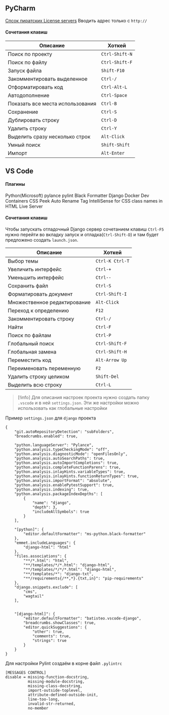 ## PyCharm
[Спсок пиратских License servers](https://search.censys.io/search?resource=hosts&sort=RELEVANCE&per_page=25&virtual_hosts=EXCLUDE&q=services.http.response.headers.location%3A+account.jetbrains.com%2Ffls-auth) Вводить адрес только с `http://`
#### Сочетания клавиш
|Описание|Хоткей|
|------|--------|
|Поиск по проекту|`Ctrl-Shift-N`
|Поиск по файлу|`Ctrl-Shift-F`
|Запуск файла|`Shift-F10`
|Закомментировать выделенное|`Ctrl-/`
|Отформатировать код|`Ctrl-Alt-L`
|Автодополнение|`Ctrl-Space`
|Показать все места использования|`Ctrl-B`
|Сохранение|`Ctrl-S`
|Дублировать строку|`Ctrl-D`
|Удалить строку|`Ctrl-Y`
|Выделить сразу несколько строк|`Alt-Click`
|Умный поиск|`Shift-Shift`
|Импорт|`Alt-Enter`

## VS Code
#### Плагины
Python(Microsoft)
pylance
pylint
Black Formatter
Django
Docker
Dev Containers
CSS Peek
Auto Rename Tag
IntelliSense for CSS class names in HTML
Live Server

#### Сочетания клавиш

Чтобы запускать отладочный Django сервер сочетанием клавиш `Ctrl-F5` нужно перейти во вкладку запуск и отладка(`Ctrl-Shift-D`) и там будет предложено создать `launch.json`.

|Описание|Хоткей|
|------|--------|
|Выбор темы|`Ctrl-K Ctrl-T`
|Увеличить интерфейс|`Ctrl-+`
|Уменьшить интерфейс|`Ctrl--`
|Сохранить файл|`Ctrl-S`
|Форматировать документ|`Ctrl-Shift-I`
|Множественное редактирование|`Alt-Click`
|Переход к определению|`F12`
|Закомментировать строку|`Ctrl-/`
|Найти|`Ctrl-F`
|Поиск по файлам|`Ctrl-P`|
|Глобальный поиск|`Ctrl-Shift-F`
|Глобальная замена|`Ctrl-Shift-H`
|Переместить код|`Alt-Arrow Up`
|Переименовать переменную|`F2`
|Удалить строку целиком|`Shift-Del`
|Выделить всю строку|`Ctrl-L`

>[!info] Для описания настроек проекта нужно создать папку `.vscode` и в ней `settings.json`. Эти же настройки можно использовать как глобальные настройки

Пример `settings.json` для `django` проекта
```
{
    "git.autoRepositoryDetection": "subFolders",
    "breadcrumbs.enabled": true,

    "python.languageServer": "Pylance",
    "python.analysis.typeCheckingMode": "off",
    "python.analysis.diagnosticMode": "openFilesOnly",
    "python.analysis.autoSearchPaths": true,
    "python.analysis.autoImportCompletions": true,
    "python.analysis.completeFunctionParens": true,
    "python.analysis.inlayHints.variableTypes": true,
    "python.analysis.inlayHints.functionReturnTypes": true,
    "python.analysis.importFormat": "absolute",
    "python.analysis.enablePytestSupport": true,
    "python.analysis.indexing": true,
    "python.analysis.packageIndexDepths": [
        {
            "name": "django",
            "depth": 3,
            "includeAllSymbols": true
        }
    ],
      
    "[python]": {
        "editor.defaultFormatter": "ms-python.black-formatter"
    },
    "emmet.includeLanguages": {
        "django-html": "html"
    },
    "files.associations": {
        "**/*.html": "html",
        "**/templates/*/*.html": "django-html",
        "**/templates/*/*/*.html": "django-html",
        "**/templates/*": "django-txt",
        "**/requirements{/**,*}.{txt,in}": "pip-requirements"
    },
    "django.snippets.exclude": [
        "cms",
        "wagtail"
    ],


    "[django-html]": {
        "editor.defaultFormatter": "batisteo.vscode-django",
        "breadcrumbs.showClasses": true,
        "editor.quickSuggestions": {
            "other": true,
            "comments": true,
            "strings": true
        }
    }
}
```

Для настройки Pylint создаём в корне файл `.pylintrc` 
```
[MESSAGES CONTROL]
disable = missing-function-docstring,
          missing-module-docstring,
          missing-class-docstring,
          import-outside-toplevel,
          attribute-defined-outside-init,
          line-too-long,
          invalid-str-returned,
          no-member
```